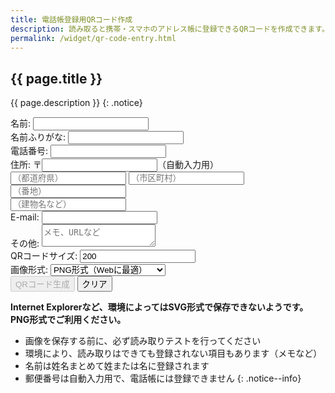 ```yaml
---
title: 電話帳登録用QRコード作成
description: 読み取ると携帯・スマホのアドレス帳に登録できるQRコードを作成できます。
permalink: /widget/qr-code-entry.html
---
```

## {{ page.title }}

{{ page.description }}
{: .notice}

<form id="qr-code-entry" class="form-mimic">
<div>
    <label for="NAME1">名前:</label>
	<input type="text" id="name" value="" placeholder="" />
</div>
<div>
	<label for="NAME2">名前ふりがな:</label>
	<input type="text" id="kana" value="" placeholder="" />
</div>
<div>
	<label for="TEL1">電話番号:</label>
	<input type="text" id="tel" value="" placeholder="" />
</div>
<div id="h-adr">
  <span class="p-country-name" style="display:none;">Japan</span>
	住所:
  〒<input type="text" id="zipcode" name="zipcode" class="p-postal-code" maxlength="8" onKeyUp="AjaxZip3.zip2addr(this,'','pref','city','street');" />（自動入力用）<br>
  <input type="text" id="pref" name="pref" class="p-region" placeholder="（都道府県）" />
  <input type="text" id="city" name="city" class="p-locality" placeholder="（市区町村）" /><br>
  <input type="text" id="street" name="street" class="p-street-address" placeholder="（番地）" /><br>
  <input type="text" id="extend-add" class="p-extended-address" placeholder="（建物名など）" />
</div>
<div>
	<label for="MAIL1">E-mail:</label>
	<input type="text" id="mail" value="" placeholder="" />
</div>
<div>
	<label for="note">その他:</label>
	<textarea type="textarea" id="note" value="" placeholder="メモ、URLなど"></textarea>
</div>
<div>
	<label for="qrsize">QRコードサイズ:</label>
	<input type="text" id="qrsize" value="200" />
</div>
<div>
	<label for="qrformat">画像形式:</label>
	<select id="qrformat" name="qrformat">
	<option value="png">PNG形式（Webに最適）</option>
	<option value="svg">SVG形式（印刷物に最適）</option>
	</select>
</div>
<div id="g-recaptcha"></div>
<div>
	<input id="create_qr_entry" type="button" value="QRコード生成" class="recaptcha generate btn btn--primary" disabled />
    <input id="reset_qr_entry" type="reset" value="クリア" class="btn" />
</div>
<div id="qr_add"></div>
</form>

**Internet Explorerなど、環境によってはSVG形式で保存できないようです。PNG形式でご利用ください。**
+ 画像を保存する前に、必ず読み取りテストを行ってください
+ 環境により、読み取りはできても登録されない項目もあります（メモなど）
+ 名前は姓名まとめて姓または名に登録されます
+ 郵便番号は自動入力用で、電話帳には登録できません
{: .notice--info}